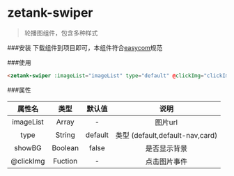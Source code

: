 # zetank-swiper

>轮播图组件，包含多种样式

###安装
下载组件到项目即可，本组件符合[easycom](https://uniapp.dcloud.io/collocation/pages?id=easycom)规范

###使用
```html
<zetank-swiper :imageList="imageList" type="default" @clickImg="clickImg"></zetank-swiper>

```


###属性

|  属性名	|    类型	| 默认值		| 说明															|
| :-:		| :-:		| :-:			| :-:														|
| 	imageList		| 	Array		| 	-			| 			图片url												|
| 	type		| 	String		| 		default		| 			类型	(default,default-nav,card)										|
| 	showBG		| 	Boolean		| 		false		| 			是否显示背景												|
| 	@clickImg		| 	Fuction		| 	-			| 			点击图片事件												|